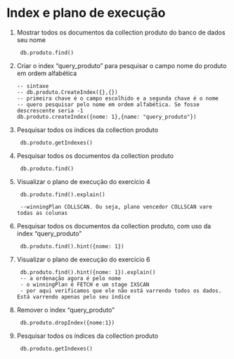 # Index e plano de execução

1. Mostrar todos os documentos da collection produto do banco de dados seu nome

        db.produto.find()

2. Criar o index “query_produto” para pesquisar o campo nome do produto em ordem alfabética

       -- sintaxe
       -- db.produto.CreateIndex({},{})
       -- primeira chave é o campo escolhido e a segunda chave é o nome
       -- quero pesquisar pelo nome em ordem alfabética. Se fosse descrescente seria -1
       db.produto.createIndex({nome: 1},{name: "query_produto"})

3. Pesquisar todos os índices da collection produto

        db.produto.getIndexes()

4. Pesquisar todos os documentos da collection produto

        db.produto.find()

5. Visualizar o plano de execução do exercício 4

        db.produto.find().explain()
        
        --winningPlan COLLSCAN. Ou seja, plano vencedor COLLSCAN vare todas as colunas

6. Pesquisar todos os documentos da collection produto, com uso da index “query_produto”

        db.produto.find().hint({nome: 1})

7. Visualizar o plano de execução do exercício 6

        db.produto.find().hint({nome: 1}).explain()
        -- a ordenação agora é pelo nome
        - o winningPlan é FETCH e um stage IXSCAN
        - por aqui verificamos que ele não está varrendo todos os dados. Está varrendo apenas pelo seu índice

8. Remover o index “query_produto”

        db.produto.dropIndex({nome:1})

9. Pesquisar todos os índices da collection produto

        db.produto.getIndexes()
